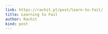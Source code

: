 ```yaml
---
link: https://rachit.pl/post/learn-to-fail/
title: Learning to Fail
author: Rachit
kind: post
---
```

